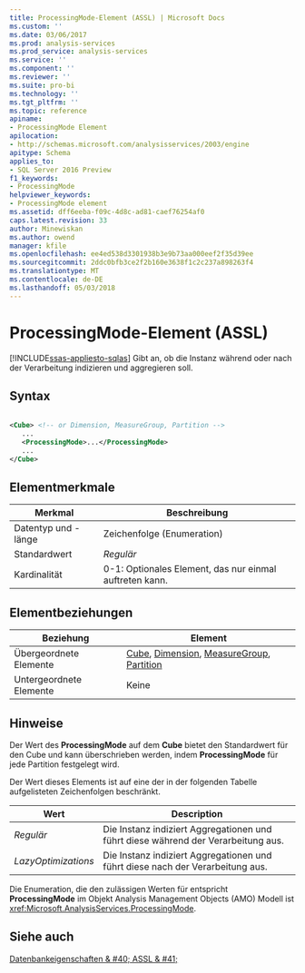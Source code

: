 ```yaml
---
title: ProcessingMode-Element (ASSL) | Microsoft Docs
ms.custom: ''
ms.date: 03/06/2017
ms.prod: analysis-services
ms.prod_service: analysis-services
ms.service: ''
ms.component: ''
ms.reviewer: ''
ms.suite: pro-bi
ms.technology: ''
ms.tgt_pltfrm: ''
ms.topic: reference
apiname:
- ProcessingMode Element
apilocation:
- http://schemas.microsoft.com/analysisservices/2003/engine
apitype: Schema
applies_to:
- SQL Server 2016 Preview
f1_keywords:
- ProcessingMode
helpviewer_keywords:
- ProcessingMode element
ms.assetid: dff6eeba-f09c-4d8c-ad81-caef76254af0
caps.latest.revision: 33
author: Minewiskan
ms.author: owend
manager: kfile
ms.openlocfilehash: ee4ed538d3301938b3e9b73aa000eef2f35d39ee
ms.sourcegitcommit: 2ddc0bfb3ce2f2b160e3638f1c2c237a898263f4
ms.translationtype: MT
ms.contentlocale: de-DE
ms.lasthandoff: 05/03/2018
---
```

# <a name="processingmode-element-assl"></a>ProcessingMode-Element (ASSL)
[!INCLUDE[ssas-appliesto-sqlas](../../../includes/ssas-appliesto-sqlas.md)]
  Gibt an, ob die Instanz während oder nach der Verarbeitung indizieren und aggregieren soll.  
  
## <a name="syntax"></a>Syntax  
  
```xml  
  
<Cube> <!-- or Dimension, MeasureGroup, Partition -->  
   ...  
   <ProcessingMode>...</ProcessingMode>  
   ...  
</Cube>  
```  
  
## <a name="element-characteristics"></a>Elementmerkmale  
  
|Merkmal|Beschreibung|  
|--------------------|-----------------|  
|Datentyp und -länge|Zeichenfolge (Enumeration)|  
|Standardwert|*Regulär*|  
|Kardinalität|0-1: Optionales Element, das nur einmal auftreten kann.|  
  
## <a name="element-relationships"></a>Elementbeziehungen  
  
|Beziehung|Element|  
|------------------|-------------|  
|Übergeordnete Elemente|[Cube](../../../analysis-services/scripting/objects/cube-element-assl.md), [Dimension](../../../analysis-services/scripting/objects/dimension-element-assl.md), [MeasureGroup](../../../analysis-services/scripting/objects/measuregroup-element-assl.md), [Partition](../../../analysis-services/scripting/objects/partition-element-assl.md)|  
|Untergeordnete Elemente|Keine|  
  
## <a name="remarks"></a>Hinweise  
 Der Wert des **ProcessingMode** auf dem **Cube** bietet den Standardwert für den Cube und kann überschrieben werden, indem **ProcessingMode** für jede Partition festgelegt wird.  
  
 Der Wert dieses Elements ist auf eine der in der folgenden Tabelle aufgelisteten Zeichenfolgen beschränkt.  
  
|Wert|Description|  
|-----------|-----------------|  
|*Regulär*|Die Instanz indiziert Aggregationen und führt diese während der Verarbeitung aus.|  
|*LazyOptimizations*|Die Instanz indiziert Aggregationen und führt diese nach der Verarbeitung aus.|  
  
 Die Enumeration, die den zulässigen Werten für entspricht **ProcessingMode** im Objekt Analysis Management Objects (AMO) Modell ist <xref:Microsoft.AnalysisServices.ProcessingMode>.  
  
## <a name="see-also"></a>Siehe auch  
 [Datenbankeigenschaften & #40; ASSL & #41;](../../../analysis-services/scripting/properties/properties-assl.md)  
  
  
